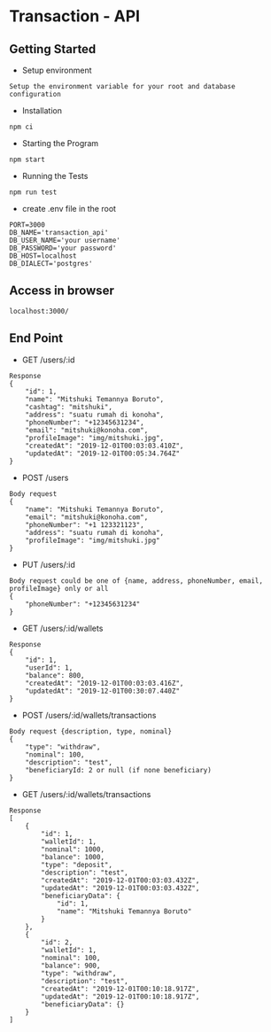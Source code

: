 # Transaction - API

## Getting Started
* Setup environment
```
Setup the environment variable for your root and database configuration
```

* Installation
```
npm ci
```

* Starting the Program
```
npm start
```

* Running the Tests
```
npm run test
```

* create .env file in the root
```
PORT=3000
DB_NAME='transaction_api'
DB_USER_NAME='your username'
DB_PASSWORD='your password'
DB_HOST=localhost
DB_DIALECT='postgres'

```

## Access in browser
```localhost:3000/```

## End Point
* GET /users/:id
```
Response
{
    "id": 1,
    "name": "Mitshuki Temannya Boruto",
    "cashtag": "mitshuki",
    "address": "suatu rumah di konoha",
    "phoneNumber": "+12345631234",
    "email": "mitshuki@konoha.com",
    "profileImage": "img/mitshuki.jpg",
    "createdAt": "2019-12-01T00:03:03.410Z",
    "updatedAt": "2019-12-01T00:05:34.764Z"
}
```
* POST /users
```
Body request
{
    "name": "Mitshuki Temannya Boruto",
    "email": "mitshuki@konoha.com",
    "phoneNumber": "+1 123321123",
    "address": "suatu rumah di konoha",
    "profileImage": "img/mitshuki.jpg"
}
```
* PUT /users/:id

```
Body request could be one of {name, address, phoneNumber, email, profileImage} only or all
{
    "phoneNumber": "+12345631234"
}
```
* GET /users/:id/wallets
```
Response
{
    "id": 1,
    "userId": 1,
    "balance": 800,
    "createdAt": "2019-12-01T00:03:03.416Z",
    "updatedAt": "2019-12-01T00:30:07.440Z"
}
```
* POST /users/:id/wallets/transactions
```
Body request {description, type, nominal}
{
    "type": "withdraw",
    "nominal": 100,
    "description": "test",
    "beneficiaryId: 2 or null (if none beneficiary)
}
```
* GET /users/:id/wallets/transactions
```
Response
[
    {
        "id": 1,
        "walletId": 1,
        "nominal": 1000,
        "balance": 1000,
        "type": "deposit",
        "description": "test",
        "createdAt": "2019-12-01T00:03:03.432Z",
        "updatedAt": "2019-12-01T00:03:03.432Z",
        "beneficiaryData": {
            "id": 1,
            "name": "Mitshuki Temannya Boruto"
        }
    },
    {
        "id": 2,
        "walletId": 1,
        "nominal": 100,
        "balance": 900,
        "type": "withdraw",
        "description": "test",
        "createdAt": "2019-12-01T00:10:18.917Z",
        "updatedAt": "2019-12-01T00:10:18.917Z",
        "beneficiaryData": {}
    }
]
```

